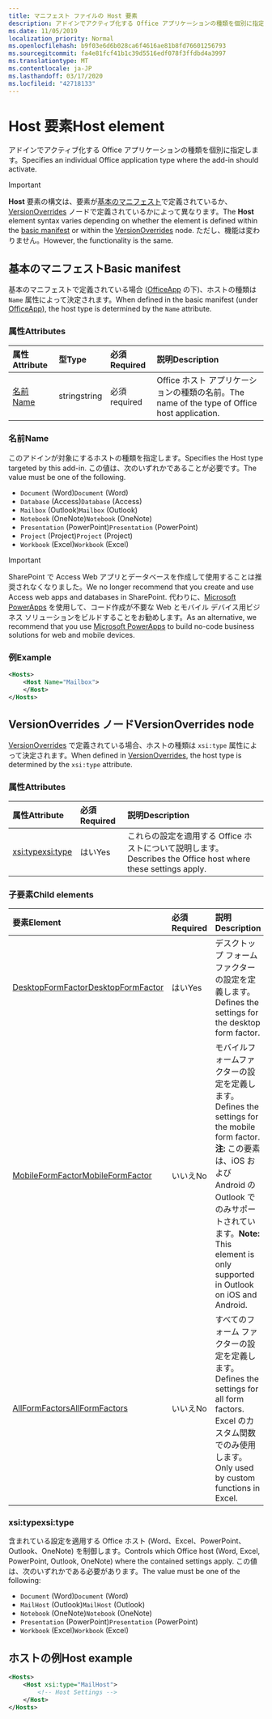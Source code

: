 ```yaml
---
title: マニフェスト ファイルの Host 要素
description: アドインでアクティブ化する Office アプリケーションの種類を個別に指定します。
ms.date: 11/05/2019
localization_priority: Normal
ms.openlocfilehash: b9f03e6d6b028ca6f4616ae81b8fd76601256793
ms.sourcegitcommit: fa4e81fcf41b1c39d5516edf078f3ffdbd4a3997
ms.translationtype: MT
ms.contentlocale: ja-JP
ms.lasthandoff: 03/17/2020
ms.locfileid: "42718133"
---
```

# <a name="host-element"></a><span data-ttu-id="6a225-103">Host 要素</span><span class="sxs-lookup"><span data-stu-id="6a225-103">Host element</span></span>

<span data-ttu-id="6a225-104">アドインでアクティブ化する Office アプリケーションの種類を個別に指定します。</span><span class="sxs-lookup"><span data-stu-id="6a225-104">Specifies an individual Office application type where the add-in should activate.</span></span>

> [!IMPORTANT]
> <span data-ttu-id="6a225-105">**Host** 要素の構文は、要素が[基本のマニフェスト](#basic-manifest)で定義されているか、[VersionOverrides](#versionoverrides-node) ノードで定義されているかによって異なります。</span><span class="sxs-lookup"><span data-stu-id="6a225-105">The **Host** element syntax varies depending on whether the element is defined within the [basic manifest](#basic-manifest) or within the [VersionOverrides](#versionoverrides-node) node.</span></span> <span data-ttu-id="6a225-106">ただし、機能は変わりません。</span><span class="sxs-lookup"><span data-stu-id="6a225-106">However, the functionality is the same.</span></span>  

## <a name="basic-manifest"></a><span data-ttu-id="6a225-107">基本のマニフェスト</span><span class="sxs-lookup"><span data-stu-id="6a225-107">Basic manifest</span></span>

<span data-ttu-id="6a225-108">基本のマニフェストで定義されている場合 ([OfficeApp](officeapp.md) の下)、ホストの種類は `Name` 属性によって決定されます。</span><span class="sxs-lookup"><span data-stu-id="6a225-108">When defined in the basic manifest (under [OfficeApp](officeapp.md)), the host type is determined by the `Name` attribute.</span></span>

### <a name="attributes"></a><span data-ttu-id="6a225-109">属性</span><span class="sxs-lookup"><span data-stu-id="6a225-109">Attributes</span></span>

| <span data-ttu-id="6a225-110">属性</span><span class="sxs-lookup"><span data-stu-id="6a225-110">Attribute</span></span>     | <span data-ttu-id="6a225-111">型</span><span class="sxs-lookup"><span data-stu-id="6a225-111">Type</span></span>   | <span data-ttu-id="6a225-112">必須</span><span class="sxs-lookup"><span data-stu-id="6a225-112">Required</span></span> | <span data-ttu-id="6a225-113">説明</span><span class="sxs-lookup"><span data-stu-id="6a225-113">Description</span></span>                                      |
|:--------------|:-------|:---------|:-------------------------------------------------|
| [<span data-ttu-id="6a225-114">名前</span><span class="sxs-lookup"><span data-stu-id="6a225-114">Name</span></span>](#name) | <span data-ttu-id="6a225-115">string</span><span class="sxs-lookup"><span data-stu-id="6a225-115">string</span></span> | <span data-ttu-id="6a225-116">必須</span><span class="sxs-lookup"><span data-stu-id="6a225-116">required</span></span> | <span data-ttu-id="6a225-117">Office ホスト アプリケーションの種類の名前。</span><span class="sxs-lookup"><span data-stu-id="6a225-117">The name of the type of Office host application.</span></span> |

### <a name="name"></a><span data-ttu-id="6a225-118">名前</span><span class="sxs-lookup"><span data-stu-id="6a225-118">Name</span></span>

<span data-ttu-id="6a225-119">このアドインが対象にするホストの種類を指定します。</span><span class="sxs-lookup"><span data-stu-id="6a225-119">Specifies the Host type targeted by this add-in.</span></span> <span data-ttu-id="6a225-120">この値は、次のいずれかであることが必要です。</span><span class="sxs-lookup"><span data-stu-id="6a225-120">The value must be one of the following.</span></span>

- <span data-ttu-id="6a225-121">`Document` (Word)</span><span class="sxs-lookup"><span data-stu-id="6a225-121">`Document` (Word)</span></span>
- <span data-ttu-id="6a225-122">`Database` (Access)</span><span class="sxs-lookup"><span data-stu-id="6a225-122">`Database` (Access)</span></span>
- <span data-ttu-id="6a225-123">`Mailbox` (Outlook)</span><span class="sxs-lookup"><span data-stu-id="6a225-123">`Mailbox` (Outlook)</span></span>
- <span data-ttu-id="6a225-124">`Notebook` (OneNote)</span><span class="sxs-lookup"><span data-stu-id="6a225-124">`Notebook` (OneNote)</span></span>
- <span data-ttu-id="6a225-125">`Presentation` (PowerPoint)</span><span class="sxs-lookup"><span data-stu-id="6a225-125">`Presentation` (PowerPoint)</span></span>
- <span data-ttu-id="6a225-126">`Project` (Project)</span><span class="sxs-lookup"><span data-stu-id="6a225-126">`Project` (Project)</span></span>
- <span data-ttu-id="6a225-127">`Workbook` (Excel)</span><span class="sxs-lookup"><span data-stu-id="6a225-127">`Workbook` (Excel)</span></span>

> [!IMPORTANT]
> <span data-ttu-id="6a225-128">SharePoint で Access Web アプリとデータベースを作成して使用することは推奨されなくなりました。</span><span class="sxs-lookup"><span data-stu-id="6a225-128">We no longer recommend that you create and use Access web apps and databases in SharePoint.</span></span> <span data-ttu-id="6a225-129">代わりに、[Microsoft PowerApps](https://powerapps.microsoft.com/) を使用して、コード作成が不要な Web とモバイル デバイス用ビジネス ソリューションをビルドすることをお勧めします。</span><span class="sxs-lookup"><span data-stu-id="6a225-129">As an alternative, we recommend that you use [Microsoft PowerApps](https://powerapps.microsoft.com/) to build no-code business solutions for web and mobile devices.</span></span>

### <a name="example"></a><span data-ttu-id="6a225-130">例</span><span class="sxs-lookup"><span data-stu-id="6a225-130">Example</span></span>

```xml
<Hosts>
    <Host Name="Mailbox">
    </Host>
</Hosts>
```

## <a name="versionoverrides-node"></a><span data-ttu-id="6a225-131">VersionOverrides ノード</span><span class="sxs-lookup"><span data-stu-id="6a225-131">VersionOverrides node</span></span>

<span data-ttu-id="6a225-132">[VersionOverrides](versionoverrides.md) で定義されている場合、ホストの種類は `xsi:type` 属性によって決定されます。</span><span class="sxs-lookup"><span data-stu-id="6a225-132">When defined in [VersionOverrides](versionoverrides.md), the host type is determined by the `xsi:type` attribute.</span></span>

### <a name="attributes"></a><span data-ttu-id="6a225-133">属性</span><span class="sxs-lookup"><span data-stu-id="6a225-133">Attributes</span></span>

|  <span data-ttu-id="6a225-134">属性</span><span class="sxs-lookup"><span data-stu-id="6a225-134">Attribute</span></span>  |  <span data-ttu-id="6a225-135">必須</span><span class="sxs-lookup"><span data-stu-id="6a225-135">Required</span></span>  |  <span data-ttu-id="6a225-136">説明</span><span class="sxs-lookup"><span data-stu-id="6a225-136">Description</span></span>  |
|:-----|:-----|:-----|
|  [<span data-ttu-id="6a225-137">xsi:type</span><span class="sxs-lookup"><span data-stu-id="6a225-137">xsi:type</span></span>](#xsitype)  |  <span data-ttu-id="6a225-138">はい</span><span class="sxs-lookup"><span data-stu-id="6a225-138">Yes</span></span>  | <span data-ttu-id="6a225-139">これらの設定を適用する Office ホストについて説明します。</span><span class="sxs-lookup"><span data-stu-id="6a225-139">Describes the Office host where these settings apply.</span></span>|

### <a name="child-elements"></a><span data-ttu-id="6a225-140">子要素</span><span class="sxs-lookup"><span data-stu-id="6a225-140">Child elements</span></span>

|  <span data-ttu-id="6a225-141">要素</span><span class="sxs-lookup"><span data-stu-id="6a225-141">Element</span></span> |  <span data-ttu-id="6a225-142">必須</span><span class="sxs-lookup"><span data-stu-id="6a225-142">Required</span></span>  |  <span data-ttu-id="6a225-143">説明</span><span class="sxs-lookup"><span data-stu-id="6a225-143">Description</span></span>  |
|:-----|:-----|:-----|
|  [<span data-ttu-id="6a225-144">DesktopFormFactor</span><span class="sxs-lookup"><span data-stu-id="6a225-144">DesktopFormFactor</span></span>](desktopformfactor.md)    |  <span data-ttu-id="6a225-145">はい</span><span class="sxs-lookup"><span data-stu-id="6a225-145">Yes</span></span>   |  <span data-ttu-id="6a225-146">デスクトップ フォーム ファクターの設定を定義します。</span><span class="sxs-lookup"><span data-stu-id="6a225-146">Defines the settings for the desktop form factor.</span></span> |
|  [<span data-ttu-id="6a225-147">MobileFormFactor</span><span class="sxs-lookup"><span data-stu-id="6a225-147">MobileFormFactor</span></span>](mobileformfactor.md)    |  <span data-ttu-id="6a225-148">いいえ</span><span class="sxs-lookup"><span data-stu-id="6a225-148">No</span></span>   |  <span data-ttu-id="6a225-149">モバイルフォームファクターの設定を定義します。</span><span class="sxs-lookup"><span data-stu-id="6a225-149">Defines the settings for the mobile form factor.</span></span> <span data-ttu-id="6a225-150">**注:** この要素は、iOS および Android の Outlook でのみサポートされています。</span><span class="sxs-lookup"><span data-stu-id="6a225-150">**Note:** This element is only supported in Outlook on iOS and Android.</span></span> |
|  [<span data-ttu-id="6a225-151">AllFormFactors</span><span class="sxs-lookup"><span data-stu-id="6a225-151">AllFormFactors</span></span>](allformfactors.md)    |  <span data-ttu-id="6a225-152">いいえ</span><span class="sxs-lookup"><span data-stu-id="6a225-152">No</span></span>   |  <span data-ttu-id="6a225-153">すべてのフォーム ファクターの設定を定義します。</span><span class="sxs-lookup"><span data-stu-id="6a225-153">Defines the settings for all form factors.</span></span> <span data-ttu-id="6a225-154">Excel のカスタム関数でのみ使用します。</span><span class="sxs-lookup"><span data-stu-id="6a225-154">Only used by custom functions in Excel.</span></span> |

### <a name="xsitype"></a><span data-ttu-id="6a225-155">xsi:type</span><span class="sxs-lookup"><span data-stu-id="6a225-155">xsi:type</span></span>

<span data-ttu-id="6a225-156">含まれている設定を適用する Office ホスト (Word、Excel、PowerPoint、Outlook、OneNote) を制御します。</span><span class="sxs-lookup"><span data-stu-id="6a225-156">Controls which Office host (Word, Excel, PowerPoint, Outlook, OneNote) where the contained settings apply.</span></span> <span data-ttu-id="6a225-157">この値は、次のいずれかである必要があります。</span><span class="sxs-lookup"><span data-stu-id="6a225-157">The value must be one of the following:</span></span>

- <span data-ttu-id="6a225-158">`Document` (Word)</span><span class="sxs-lookup"><span data-stu-id="6a225-158">`Document` (Word)</span></span>
- <span data-ttu-id="6a225-159">`MailHost` (Outlook)</span><span class="sxs-lookup"><span data-stu-id="6a225-159">`MailHost` (Outlook)</span></span>
- <span data-ttu-id="6a225-160">`Notebook` (OneNote)</span><span class="sxs-lookup"><span data-stu-id="6a225-160">`Notebook` (OneNote)</span></span>
- <span data-ttu-id="6a225-161">`Presentation` (PowerPoint)</span><span class="sxs-lookup"><span data-stu-id="6a225-161">`Presentation` (PowerPoint)</span></span>
- <span data-ttu-id="6a225-162">`Workbook` (Excel)</span><span class="sxs-lookup"><span data-stu-id="6a225-162">`Workbook` (Excel)</span></span>

## <a name="host-example"></a><span data-ttu-id="6a225-163">ホストの例</span><span class="sxs-lookup"><span data-stu-id="6a225-163">Host example</span></span>

```xml
<Hosts>
    <Host xsi:type="MailHost">
        <!-- Host Settings -->
    </Host>
</Hosts>
```
